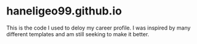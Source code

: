 # haneligeo99.github.io


This is the code I used to deloy my career profile. I was inspired by many different templates and am still seeking to make it better. 
